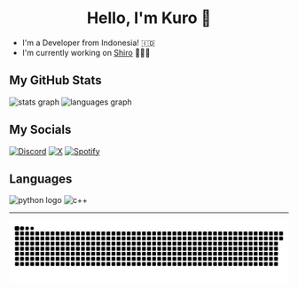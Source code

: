 <h1 align="center">Hello, I'm Kuro 👋</h1>

- I'm a Developer from Indonesia! 🇮🇩
- I'm currently working on [Shiro](https://github.com/Shiro-DiscordBot/Red-DiscordBot) 👨🏻‍💻

<h2 align="left">My GitHub Stats</h2>
<div align="left">
  <img src="https://github-readme-stats.vercel.app/api?username=Kuro-Rui&hide_title=false&hide_rank=false&show_icons=true&include_all_commits=true&count_private=true&disable_animations=false&theme=dracula&locale=en&hide_border=false" height="150" alt="stats graph"/>
  <img src="https://github-readme-stats.vercel.app/api/top-langs?username=Kuro-Rui&locale=en&hide_title=false&layout=compact&card_width=320&langs_count=5&theme=dracula&hide_border=false" height="150" alt="languages graph"/>
</div>

###

<h2 align="left">My Socials</h2>
<div align="left">
  <a href="https://discord.com/users/732425670856147075"><img src="https://img.shields.io/static/v1?message=Discord&color=7289DA&label=&logo=discord&logoColor=white&style=for-the-badge" height=35 alt="Discord"/></a>
  <a href="https://x.com/KuruiOsu"><img src="https://img.shields.io/static/v1?message=X&color=black&label=&logo=x&logoColor=white&style=for-the-badge" height=35 alt="X"/></a>
  <a href="https://open.spotify.com/user/2gptzkma0ayhbkigxn6c4ud2g"><img src="https://img.shields.io/static/v1?message=Spotify&color=1ED760&label=&logo=spotify&logoColor=white&style=for-the-badge" height=35 alt="Spotify"></a>
</div>

###

<h2 align="left">Languages</h2>
<div align="left">
  <img src="https://cdn.jsdelivr.net/gh/devicons/devicon/icons/python/python-original.svg" height=50 alt="python logo"/>
  <img src="https://cdn.jsdelivr.net/gh/devicons/devicon/icons/cplusplus/cplusplus-original.svg" height=50 alt="c++"/>
</div>

---

<img src="https://raw.githubusercontent.com/Kuro-Rui/Kuro-Rui/assets/snake.svg" alt="Snake"/>

